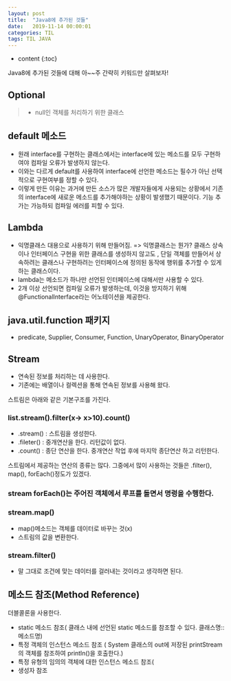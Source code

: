 ```yaml
---
layout: post
title:  "Java8에 추가된 것들"
date:   2019-11-14 00:00:01
categories: TIL
tags: TIL JAVA
---
```


* content
{:toc}

Java8에 추가된 것들에 대해 아~~주 간략히 키워드만 살펴보자!

## Optional
>- null인 객체를 처리하기 위한 클래스

## default 메소드
- 원래 interface를 구현하는 클래스에서는 interface에 있는 메소드를 모두 구현하여야 컴파일 오류가 발생하지 않는다.  
- 이와는 다르게 default를 사용하여 interface에 선언한 메소드는 필수가 아닌 선택적으로 구현여부를 정할 수 있다. 
- 이렇게 만든 이유는 과거에 만든 소스가 많은 개발자들에게 사용되는 상황에서 기존의 interface에 새로운 메소드를 추가해야하는 상황이
발생했기 때문이다. 기능 추가는 가능하되 컴파일 에러를 피할 수 있다. 

## Lambda
- 익명클래스 대용으로 사용하기 위해 만들어짐. 
=> 익명클래스는 뭔가? 클래스 상속이나 인터페이스 구현을 위한 클래스를 생성하지 않고도 , 단일 객체를 만들어서 상속하려는 클래스나 구현하려는 인터페이스에 정의된 동작에 행위를 추가할 수 있게 하는 클래스이다. 
- lambda는 메소드가 하나만 선언된 인터페이스에 대해서만 사용할 수 있다.
- 2개 이상 선언되면 컴파일 오류가 발생하는데, 이것을 방지하기 위해 @FunctionalInterface라는 어노테이션을 제공한다. 

## java.util.function 패키지
- predicate, Supplier, Consumer, Function, UnaryOperator, BinaryOperator


## Stream
- 연속된 정보를 처리하는 데 사용한다. 
- 기존에는 배열이나 컬렉션을 통해 연속된 정보를 사용해 왔다. 

스트림은 아래와 같은 기본구조를 가진다. 

### list.stream().filter(x-> x>10).count()

- .stream()  : 스트림을 생성한다. 
- .fileter() : 중개연산을 한다. 리턴값이 없다. 
- .count() : 종단 연산을 한다. 중개연산 작업 후에 마지막 종단연산 하고 리턴한다. 


스트림에서 제공하는 연산의 종류는 많다. 그중에서 많이 사용하는 것들은
.filter(), map(), forEach()정도가 있겠다.

### stream forEach()는 주어진 객체에서 루프를 돌면서 명령을 수행한다. 

### stream.map()
- map()메소드는 객체를 데이터로 바꾸는 것(x)
- 스트림의 값을 변환한다. 

### stream.filter()
- 말 그대로 조건에 맞는 데이터를 걸러내는 것이라고 생각하면 된다. 

## 메소드 참조(Method Reference)
더블콜론을 사용한다.
- static 메소드 참조( 클래스 내에 선언된 static 메소드를 참조할 수 있다. 클래스명::메소드명)
- 특정 객체의 인스턴스 메소드 참조 ( System 클래스의 out에 저장된 printStream의 객체를 참조하여 println()을 호출한다.)
- 특정 유형의 임의의 객체에 대한 인스턴스 메소드 참조(
- 생성자 참조 

